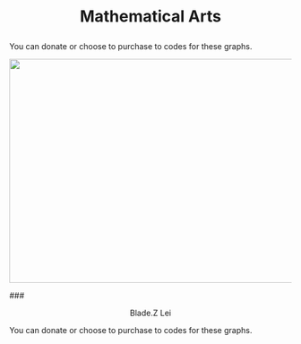 # <p align="center"> Mathematical Arts </p>

You can donate or choose to purchase to codes for these graphs.
<p align="center"><img src= "https://user-images.githubusercontent.com/66701331/182694945-7a0c330c-cb8a-4537-a30a-f099542a3d34.png" width="600" height="400" class="center"></p>
### <p align="center">Blade.Z Lei</p>
You can donate or choose to purchase to codes for these graphs.
